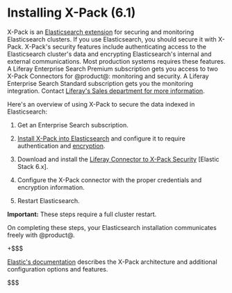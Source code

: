 # Installing X-Pack (6.1) [](id=installing-x-pack-6-1)

X-Pack is an 
[Elasticsearch extension](https://www.elastic.co/guide/en/elasticsearch/reference/6.1/setup-xpack.html)
for securing and monitoring Elasticsearch clusters. If you use Elasticsearch,
you should secure it with X-Pack. X-Pack's security features include
authenticating access to the Elasticsearch cluster's data and encrypting
Elasticsearch's internal and external communications. Most production systems
requires these features. A Liferay Enterprise Search Premium subscription gets
you access to two X-Pack Connectors for @product@: monitoring and security. A
Liferay Enterprise Search Standard subscription gets you the monitoring
integration. Contact
[Liferay's Sales department for more information](https://www.liferay.com/contact-us#contact-sales).

Here's an overview of using X-Pack to secure the data indexed in Elasticsearch:

1.  Get an Enterprise Search subscription.

2.  [Install X-Pack into Elasticsearch](https://www.elastic.co/guide/en/x-pack/6.1/installing-xpack.html) 
    and configure it to require authentication and 
    [encryption](https://www.elastic.co/guide/en/elasticsearch/reference/6.1/configuring-tls.html#configuring-tls).

3.  Download and install the 
    [Liferay Connector to X-Pack Security](https://web.liferay.com/group/customer/dxp/downloads/enterprise-search) 
    [Elastic Stack 6.x]. 

4.  Configure the X-Pack connector with the proper credentials and encryption
    information.

5.  Restart Elasticsearch.

**Important:** These steps require a full cluster restart.

On completing these steps, your Elasticsearch installation communicates freely
with @product@. 

+$$$

[Elastic's documentation](https://www.elastic.co/guide/en/elasticsearch/reference/6.1/configuring-security.html)
describes the X-Pack architecture and additional configuration options and
features.

$$$ 

